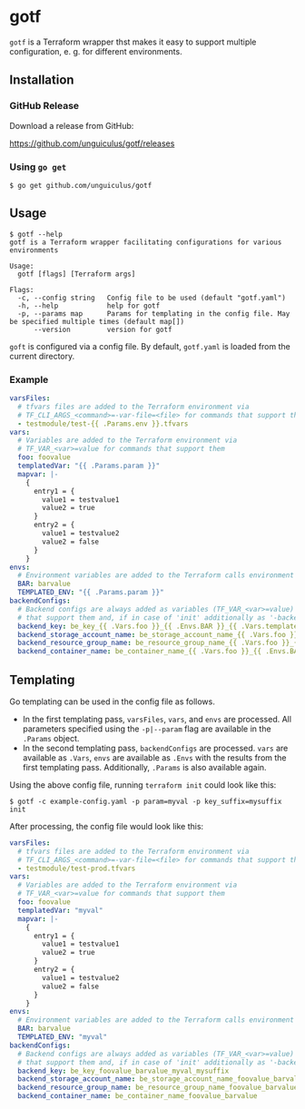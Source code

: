 # gotf

`gotf` is a Terraform wrapper thst makes it easy to support multiple configuration, e. g. for different environments.

## Installation

### GitHub Release

Download a release from GitHub:

https://github.com/unguiculus/gotf/releases

### Using `go get`

```console
$ go get github.com/unguiculus/gotf
```

## Usage

```console
$ gotf --help
gotf is a Terraform wrapper facilitating configurations for various environments

Usage:
  gotf [flags] [Terraform args]

Flags:
  -c, --config string   Config file to be used (default "gotf.yaml")
  -h, --help            help for gotf
  -p, --params map      Params for templating in the config file. May be specified multiple times (default map[])
      --version         version for gotf
```

`goft` is configured via a config file.
By default, `gotf.yaml` is loaded from the current directory.

### Example

```yaml
varsFiles:
  # tfvars files are added to the Terraform environment via
  # TF_CLI_ARGS_<command>=-var-file=<file> for commands that support them
  - testmodule/test-{{ .Params.env }}.tfvars
vars:
  # Variables are added to the Terraform environment via
  # TF_VAR_<var>=value for commands that support them
  foo: foovalue
  templatedVar: "{{ .Params.param }}"
  mapvar: |-
    {
      entry1 = {
        value1 = testvalue1
        value2 = true
      }
      entry2 = {
        value1 = testvalue2
        value2 = false
      }
    }
envs:
  # Environment variables are added to the Terraform calls environment
  BAR: barvalue
  TEMPLATED_ENV: "{{ .Params.param }}"
backendConfigs:
  # Backend configs are always added as variables (TF_VAR_<var>=value) for commands
  # that support them and, if in case of 'init' additionally as '-backend-config' CLI options
  backend_key: be_key_{{ .Vars.foo }}_{{ .Envs.BAR }}_{{ .Vars.templatedVar }}_{{ .Params.key_suffix }}
  backend_storage_account_name: be_storage_account_name_{{ .Vars.foo }}_{{ .Envs.BAR }}
  backend_resource_group_name: be_resource_group_name_{{ .Vars.foo }}_{{ .Envs.BAR }}
  backend_container_name: be_container_name_{{ .Vars.foo }}_{{ .Envs.BAR }}
```

## Templating

Go templating can be used in the config file as follows.

* In the first templating pass, `varsFiles`, `vars`, and `envs` are processed.
  All parameters specified using the `-p|--param` flag are available in the `.Params` object.
* In the second templating pass, `backendConfigs` are processed.
  `vars` are available as `.Vars`, `envs` are available as `.Envs` with the results from the first templating pass.
  Additionally, `.Params` is also available again.

Using the above config file, running `terraform init` could look like this:

```console
$ gotf -c example-config.yaml -p param=myval -p key_suffix=mysuffix init
```

After processing, the config file would look like this:

```yaml
varsFiles:
  # tfvars files are added to the Terraform environment via
  # TF_CLI_ARGS_<command>=-var-file=<file> for commands that support them
  - testmodule/test-prod.tfvars
vars:
  # Variables are added to the Terraform environment via
  # TF_VAR_<var>=value for commands that support them
  foo: foovalue
  templatedVar: "myval"
  mapvar: |-
    {
      entry1 = {
        value1 = testvalue1
        value2 = true
      }
      entry2 = {
        value1 = testvalue2
        value2 = false
      }
    }
envs:
  # Environment variables are added to the Terraform calls environment
  BAR: barvalue
  TEMPLATED_ENV: "myval"
backendConfigs:
  # Backend configs are always added as variables (TF_VAR_<var>=value) for commands
  # that support them and, if in case of 'init' additionally as '-backend-config' CLI options
  backend_key: be_key_foovalue_barvalue_myval_mysuffix
  backend_storage_account_name: be_storage_account_name_foovalue_barvalue
  backend_resource_group_name: be_resource_group_name_foovalue_barvalue
  backend_container_name: be_container_name_foovalue_barvalue
```
